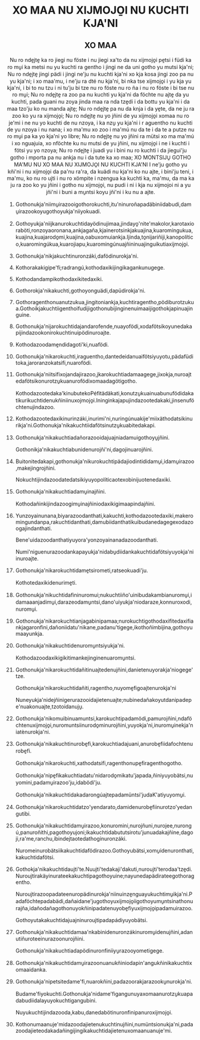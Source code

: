 <h1 align='center'>XO MAA NU XIJMOJO̱I NU KUCHTI KJA'NI</h1>
<h2 align='center'>XO MAA</h2>
<p align='center'>Nu ro nde̱jte̱ ka ro jiegi nu föste i nu jiegi xa'to da nu xijmojo̱i pe̱tsi i füdi ka ro mu̱i ka metsi nu yu kuchti ra gentho i jingi ne da uni gotho yu mutsi kja'ni;
Nu ro nde̱jte̱ jingi pädi i jingi ne'ju nu kuchti kja'ni xo kja kosa jingi zoo pa nu yu kja'ni; i xo maa'mu, i ne'ju ra dté nu kja'ni, bi nka tse xijmojo̱i i yu kja yu kja'ni, i bi to nu tzu i ni tu'ju bi tze nu ro föste nu ro ña i nu ro föste i bi tse nu ro mu̱i;
Nu ro nde̱jte̱ ra zoo pa nu kuchti yu kja'ni da föchte nu ajte̱ da yu kuchti, pada guani nu zoya jinda maa ra nda tze̱di i da bottu yu kja'ni i da maa tzo'ju ko nu manda ajte̱;
Nu ro nde̱jte̱ pa nu da knja i da ye̱te, da ne ju ra zoo ko yu ra xijmojo̱i;
Nu ro nde̱jte̱ nu yo jñini de yu xijmojo̱i xomaa nu ro je'mi i ne nu yo kuchti de nu nzoya, i ka nzu̱ yu kja'ni i r aguentho nu kuchti de yu nzoya i nu nana; i xo ma'mu xo zoo i ma'mú nu da te i da te a putze nu ro mu̱i pa ka yo kja'ni yo libre;
Nu ro nde̱jte̱ nu yo jñini ra mütsi xo ma ma'mú i xo nguajuia, xo nföchte ku nu mutsi de yu jñini, nu xijmojo̱i i ne i kuchti i fötsi yu yo nzoya;
Nu ro nde̱jte̱ i juadi yu i bini nu ro kuchti i da jiegui'ju gotho i mporta pa nu ankja nu i da tute ka xo maa;
XO MONTSIJU̱ GOTHO MA'MU NU XO MAA NU XIJMOJO̱I NU KUCHTI KJA'NI
I ne'ju gotho yu kñi'ni i nu xijmojo̱i da pa'nu ra'ra, da kuädi nu kja'ni ko nu ajte, i bini'ju teni, i ma'mu, ko nu ro ujti i nu ro xömpite i nzengua ka kuchti ka, ma'mu, da ma ka ju ra zoo ko yu jñini i gotho nu xijmojo̱i, nu pudi i ni i kja nu xijmojoi ni a yu jñi'ni i buni a mu̱ntsi koyu jñi'ni i ku nu a ajte.</p>
<ol>
  <li>
    <p>Gothonukja'niimu̱irazooigothorokuchti,itu'ninuroñapadäbiniidabudi,damu̱irazookoyugothoyukja'niiyokuadi.</p>
  </li>
  <li>
    <p>Gothoyukja'niijkanurokuchtidayödinujimaa,jindayo̱'nite'makolor,karotaxioraböti,ronzoyaoronana,ankjagaña,kjainerotsinkjakuajina,kuaromingukua,kuajina,kuajarodo̱mi,kuajina,oabuxomuiankja.Ijinda,to̱nijariñiji,kanopolítico,kuaromingúkua,kuarojiapu,kuaromingúnuajñininuajinguikutiaxijmojo̱i.</p>
  </li>
  <li>
    <p>Gothonukja'nikjakuchtinuronzáki,dafödinurokja'ni.</p>
  </li>
  <li>
    <p>Kothorakakigipe'fi;radrangú,kothodaxikijingikagankunugege.</p>
  </li>
  <li>
    <p>Kothodandampikothodaxikitedaxiki.</p>
  </li>
  <li>
    <p>Gothorokja'nikakuchti,gothoyonguädi,dapüdirokja'ni.</p>
  </li>
  <li>
    <p>Gothoragenthonuanutzukua,jingitoniankja,kuchtiragentho,pödiburotzukua.Gothoikjakuchtiigenthoifudijigothonubijinginenuimaaijigothokjapinuajinguine.</p>
  </li>
  <li>
    <p>Gothonukja'nijarokuchtidajandarofende,nuayofödi,xodafötsikoyunedakapijindazookonirokuchtinuipödinuroajte.</p>
  </li>
  <li>
    <p>Kothodazoodame̱ndidagoti'ki,nuafödi.</p>
  </li>
  <li>
    <p>Gothonukja'nikarokuchti,iraguentho,dantedeidanuaifötsiyuyotu,pädafüditoka,jaroranzokatsifi,nuarofödi.</p>
  </li>
  <li>
    <p>Gothonukja'niitsifixojandajirazoo,jkarokuchtiadamaagege,jixokja,nuroajtedafötsikonurotzu̱kuanurofödixomaadagötigotho.</p>
    <p>Kothodazootedaka'kinubutekoPéfitädäkati,konutzu̱kuainuabunufödidakatikurikuchtidenukñiniinuxojmojo̱i.Ininginkajapujindazootedakaki,jinsenuföchtenujindazoo.</p>
  </li>
  <li>
    <p>Kothodazootedaxikinurinzáki,inurimi'ni,nuringúnuakije'miixäthodatsikinurikja'ni.Gothonukja'nikakuchtiidafötsinutzu̱kuabitedakapi.</p>
  </li>
  <li>
    <p>Gothonukja'nikakuchtiadañorazooidajuajniadamuigothoyu̱jñini.</p>
    <p>Gothonikja'nikakuchtiabunidenurojñi'ni,dagojinuarojñini.</p>
  </li>
  <li>
    <p>Buitonitedakapi,gothonukja'nikurokuchtipädajiodintididamu̱i,idamu̱irazoo,makejingrojñini.</p>
    <p>Nokuchtijindazoodatedatsikiyuyopolíticaotexobinijuotenedaxiki.</p>
  </li>
  <li>
    <p>Gothonukja'nikakuchtiadamu̱inajñini.</p>
    <p>Kothodañinkijindazoogimu̱inajñiniodaxikigimaapindajñini.</p>
  </li>
  <li>
    <p>Yunzoyainunana,biyarazoodanthati,kakuchti,kothodazootedaxiki,makeromingundanpa,rakuchtidanthati,damubiidanthatikuibudanedagegexodazoogajindanthati.</p>
    <p>Bene'uidazoodanthatiyuyora'yonzoyainanadazoodanthati.</p>
    <p>Numi'niguenurazoodankapayukja'nidabu̱diidankakuchtidafötsiyuyokja'niinuroajte.</p>
  </li>
  <li>
    <p>Gothonukja'nikarokuchtidame̱tsirometi,ratseokuadi'ju.</p>
    <p>Kothotedaxikidenurime̱ti.</p>
  </li>
  <li>
    <p>Gothonukja'nikuchtidafininuromui;nukuchtiiño'uinibudakambianuromu̱i,idamaaanjadimu̱i,darazeodamu̱ntsi,dano'uiyukja'niodaraze,konnuroxodi,nuromu̱i.</p>
  </li>
  <li>
    <p>Gothonukja'nikarokuchtianjagabinipamaa;nurokuchtigothodaxifitedaxifiankjagaronfini,dañoniidatu'nikane,padanu'tigege,ikothoñimbijina,gothoyumaayunkja.</p>
  </li>
  <li>
    <p>Gothonukja'nikakuchtidenuromu̱ntsiyukja'ni.</p>
    <p>Kothodazoodaxikigikitimankejinginenuaromu̱ntsi.</p>
  </li>
  <li>
    <p>Gothonukja'nikarokuchtidañitinuajtedenujñini,danietenuyorakja'niogege'tze.</p>
    <p>Gothonukja'nikarokuchtidañiti,ragentho,nuyome̱figoajtenurokja'ni</p>
    <p>Nuneyukja'nidejñinigerurazooidajietenuajte;nubinedañakoyutdanipadepe'nuakonuajte,tzotoidanuju̱.</p>
  </li>
  <li>
    <p>Gothonukja'nikomuibinuamuntsi,karokuchtipadamödi,pamurojñini,ndaföchtenuxijmojo̱i,nuromuntsiinurodo̱minurojñini,yuyokja'ni,inuromu̱inekja'niatènurokja'ni.</p>
  </li>
  <li>
    <p>Gothonukja'nikakuchtinurobe̱fi,karokuchtiadajuani,anurobe̱fiidafochtenurobe̱fi.</p>
    <p>Gothonukja'nikarokuchti,xathodatsifi,ragenthonupe̱firagenthogotho.</p>
    <p>Gothonukja'nipe̱fikakuchtiadatu'nidarodo̱mikatu'japada,ñiniyuyobätsi,nuyomini,padamu̱irazoo'ju,idabödi'ju.</p>
    <p>Gothonukja'nikakuchtidakadarongúajtepadamüntsi'judaK'atiyuyomu̱i.</p>
  </li>
  <li>
    <p>Gothonukja'nikarokuchtidatzo'yendarato,damidenurobe̱fiinurotzo'yedangutibi.</p>
  </li>
  <li>
    <p>Gothonukja'nikakuchtidamu̱irazoo,konuromini,nurojñuni,nurojee,nurongú,panuroñithi,pagothoyujoni;ikakuchtidabututsirotu'junuadakajñine,dagoji,ra'me,ranchu,ibindejtaotedathoginuronzáki.</p>
    <p>Nuromeinurobätsiikakuchtidafödirazoo.Gothoyubätsi,xomu̱idenuronthati,kakuchtidafötsi.</p>
  </li>
  <li>
    <p>Gothokja'nikakuchtidaujti'te.Nuujti'tedakaji'dakuti,nuroujti'terodaa'tze̱di.Nuroujtirakäyinurateekakuchtipagothoyuine;nayunedapädirateegothoragentho.</p>
    <p>Nuroujtirazoopadateenuropädinurokja'niinuinze̱nguayukuchtimu̱ikja'ni.Padaföchtepadabädi,dañaidane'jugothoyuxijmojo̱iigothoyumu̱ntsinathonurajña,idañodañagothonuyokñinipadatenuyobe̱fiyuxijmojo̱ipadamuirazoo.</p>
    <p>Gothoyutakakuchtidajuajninuroujtipadapádiyuyobätsi.</p>
  </li>
  <li>
    <p>Gothonukja'nikakuchtidamaa'nkabinidenuronzákinuromu̱idenujñini,adanutiñuroteeinurazoonurojñini.</p>
    <p>Gothonukja'nikakuchtiadapödinuronfiniiyu̱razooyometigege.</p>
  </li>
  <li>
    <p>Gothonukja'nikakuchtidamu̱irazoonuanukñiniodapin'angukñinikakuchtixomaaidanka.</p>
  </li>
  <li>
    <p>Gothonukja'nipetsitedame'fi,nuarokñini,padazoorakjarazooku̱nurokja'ni.</p>
    <p>Budame'fiyokuchti.Gothonukja'nidame'figangunuyaxomaanurotzu̱kuapadabudiidalayuyokuchtigangubini.</p>
    <p>Nuyukuchtijindazooda,kabu,danedabötinuronfinipanuroxijmojo̱i.</p>
  </li>
  <li>
    <p>Kothonumaanuje'midazoodajietenukuchtinujñini,numüntsionukja'ni,padazoodajieteodakadañingijingikakuchtidajietenuxomaanuanuje'mi.</p>
  </li>
</ol>